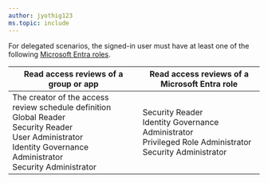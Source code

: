 ```yaml
---
author: jyothig123
ms.topic: include
---
```


For delegated scenarios, the signed-in user must have at least one of the following [Microsoft Entra roles](/entra/identity/role-based-access-control/permissions-reference?toc=%2Fgraph%2Ftoc.json).

|Read access reviews of a group or app  |Read access reviews of a Microsoft Entra role  |
|---------|---------|
|The creator of the access review schedule definition <br/> Global Reader <br/> Security Reader <br/>  User Administrator <br/> Identity Governance Administrator </br> Security Administrator  | Security Reader <br/>  Identity Governance Administrator <br/> Privileged Role Administrator </br> Security Administrator        |
